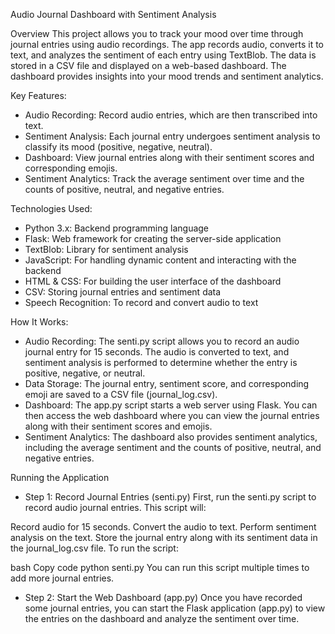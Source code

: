 Audio Journal Dashboard with Sentiment Analysis


Overview
This project allows you to track your mood over time through journal entries using audio recordings. The app records audio, converts it to text, and analyzes the sentiment of each entry using TextBlob. The data is stored in a CSV file and displayed on a web-based dashboard. The dashboard provides insights into your mood trends and sentiment analytics.

Key Features:
- Audio Recording: Record audio entries, which are then transcribed into text.
- Sentiment Analysis: Each journal entry undergoes sentiment analysis to classify its mood (positive, negative, neutral).
- Dashboard: View journal entries along with their sentiment scores and corresponding emojis.
- Sentiment Analytics: Track the average sentiment over time and the counts of positive, neutral, and negative entries.



Technologies Used:
- Python 3.x: Backend programming language
- Flask: Web framework for creating the server-side application
- TextBlob: Library for sentiment analysis
- JavaScript: For handling dynamic content and interacting with the backend
- HTML & CSS: For building the user interface of the dashboard
- CSV: Storing journal entries and sentiment data
- Speech Recognition: To record and convert audio to text



How It Works:
- Audio Recording: The senti.py script allows you to record an audio journal entry for 15 seconds. The audio is converted to text, and sentiment analysis is performed to determine whether the entry is positive, negative, or neutral.
- Data Storage: The journal entry, sentiment score, and corresponding emoji are saved to a CSV file (journal_log.csv).
- Dashboard: The app.py script starts a web server using Flask. You can then access the web dashboard where you can view the journal entries along with their sentiment scores and emojis.
- Sentiment Analytics: The dashboard also provides sentiment analytics, including the average sentiment and the counts of positive, neutral, and negative entries.

Running the Application
- Step 1: Record Journal Entries (senti.py)
First, run the senti.py script to record audio journal entries. This script will:

Record audio for 15 seconds.
Convert the audio to text.
Perform sentiment analysis on the text.
Store the journal entry along with its sentiment data in the journal_log.csv file.
To run the script:

bash
Copy code
python senti.py
You can run this script multiple times to add more journal entries.

- Step 2: Start the Web Dashboard (app.py)
Once you have recorded some journal entries, you can start the Flask application (app.py) to view the entries on the dashboard and analyze the sentiment over time.

